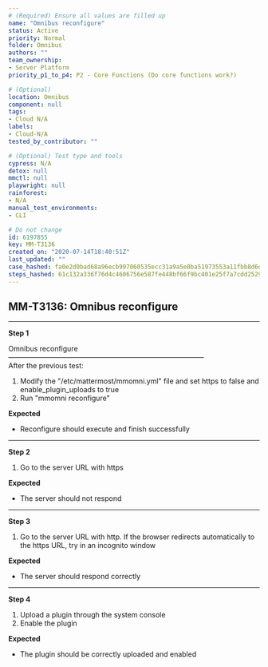 ```yaml
---
# (Required) Ensure all values are filled up
name: "Omnibus reconfigure"
status: Active
priority: Normal
folder: Omnibus
authors: ""
team_ownership: 
- Server Platform
priority_p1_to_p4: P2 - Core Functions (Do core functions work?)

# (Optional)
location: Omnibus
component: null
tags:
- Cloud N/A
labels: 
- Cloud-N/A
tested_by_contributor: ""

# (Optional) Test type and tools
cypress: N/A
detox: null
mmctl: null
playwright: null
rainforest: 
- N/A
manual_test_environments:
- CLI

# Do not change
id: 6197855
key: MM-T3136
created_on: "2020-07-14T18:40:51Z"
last_updated: ""
case_hashed: fa0e2d0bad68a96ecb997060535ecc31a9a5e0ba51973553a11fbb8d6d9b8638fd7d231d37c6993a13462f24e3a0167b
steps_hashed: 61c132a336f76d4c4606756e587fe448bf66f9bc401e25f7a7cdd25295e02b137baa69e8de37109804a45471c0252496
---
```


<!-- (Auto-generated) Based on frontmatter's "key" and "name" -->

## MM-T3136: Omnibus reconfigure

---

**Step 1**

Omnibus reconfigure\
————————————————————————————\
After the previous test:

1. Modify the "/etc/mattermost/mmomni.yml" file and set https to false and enable\_plugin\_uploads to true
2. Run "mmomni reconfigure"

**Expected**

- Reconfigure should execute and finish successfully

---

**Step 2**

1. Go to the server URL with https

**Expected**

- The server should not respond

---

**Step 3**

1. Go to the server URL with http. If the browser redirects automatically to the https URL, try in an incognito window

**Expected**

- The server should respond correctly

---

**Step 4**

1. Upload a plugin through the system console
2. Enable the plugin

**Expected**

- The plugin should be correctly uploaded and enabled
